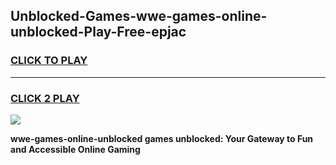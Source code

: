 
## Unblocked-Games-wwe-games-online-unblocked-Play-Free-epjac
<h3>
<a href="https://premium76.site?title=wwe-games-online-unblocked&ref=17A">CLICK TO PLAY</a></h3>
<hr>

<h3>
<a href="https://premium76.site?title=wwe-games-online-unblocked&ref=17A">CLICK 2 PLAY</a>
  
</h3>

<a href="https://premium76.site?title=wwe-games-online-unblocked&ref=17A"><img src="https://clearcache.store/games.png"></a>


**wwe-games-online-unblocked games unblocked: Your Gateway to Fun and Accessible Online Gaming**
